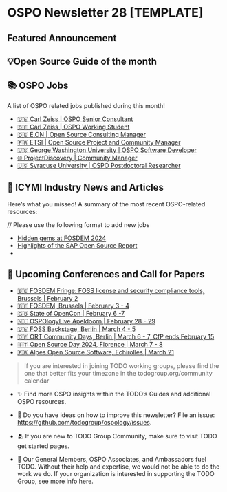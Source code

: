 # OSPO Newsletter 28 [TEMPLATE]

## Featured Announcement 


## 💡Open Source Guide of the month


## 📚 OSPO Jobs

A list of OSPO related jobs published during this month!

- [ 🇩🇪 Carl Zeiss | OSPO Senior Consultant](https://zeiss.ly/ospo-senior-consultant)
- [ 🇩🇪 Carl Zeiss | OSPO Working Student](https://zeiss.ly/ospo-student)
- [ 🇩🇪 E.ON | Open Source Consulting Manager](https://careers.eon.com/deutschland/job/Berlin-Open-Source-Consulting-Manager-(dfm)/1026269101)
- [ 🇫🇷 ETSI | Open Source Project and Community Manager](https://www.etsi.org/work-at-etsi/open-positions/50-jobs/2282-%20technical-expert)
- [ 🇺🇸 George Washington University | OSPO Software Developer](https://www.gwu.jobs/postings/108078)
- [ 🌐 ProjectDiscovery | Community Manager](https://boards.greenhouse.io/projectdiscoveryinc/jobs/4320408006)
- [ 🇺🇸 Syracuse University | OSPO Postdoctoral Researcher](https://jobs.chronicle.com/job/37586105/postdoctoral-researcher-open-source-project-office/)


## 📌 ICYMI Industry News and Articles
Here’s what you missed! A summary of the most recent OSPO-related resources:

// Please use the following format to add new jobs

- [Hidden gems at FOSDEM 2024](https://opensource.net/hidden-gems-fosdem-2024/)
- [Highlights of the SAP Open Source Report](https://community.sap.com/t5/technology-blogs-by-sap/sap-open-source-report-2023-collaboration-and-passion-are-key-for-our/ba-p/13575327)
- 
## 📎 Upcoming Conferences and Call for Papers

- [🇧🇪 FOSDEM Fringe: FOSS license and security compliance tools, Brussels | February 2 ](https://opencollective.com/aboutcode/events/fosdem-2024-fringe-workshop-on-foss-license-and-security-compliance-tools-ea75e63c)
- [🇧🇪 FOSDEM, Brussels | February 3 - 4 ](https://fosdem.org/2024/)
- [🇬🇧 State of OpenCon | February 6 -7](https://stateofopencon.com/)
- [🇳🇱 OSPOlogyLive Apeldoorn | February 28 - 29](https://community.linuxfoundation.org/events/details/lfhq-ospology-european-chapter-presents-ospologylive-apeldoorn/)
- [🇩🇪 FOSS Backstage, Berlin | March 4 - 5 ](https://24.foss-backstage.de/)
- [🇩🇪 ORT Community Days, Berlin | March 6 - 7, CfP ends February 15 ](http://cd.oss-review-toolkit.org)
- [🇮🇹 Open Source Day 2024, Florence | March 7 - 8 ](https://2024.osday.dev/)
- [🇫🇷 Alpes Open Source Software, Echirolles | March 21 ](https://alposs.fr/)

> If you are interested in joining TODO working groups, please find the one that better fits your timezone in the todogroup.org/community calendar

- ✨ Find more OSPO insights within the TODO’s Guides and additional OSPO resources.

- 🧐 Do you have ideas on how to improve this newsletter? File an issue: https://github.com/todogroup/ospology/issues.

- 🫂 If you are new to TODO Group Community, make sure to visit TODO get started pages.

- 💚 Our General Members, OSPO Associates, and Ambassadors fuel TODO. Without their help and expertise, we would not be able to do the work we do. If your organization is interested in supporting the TODO Group, see more info here.
